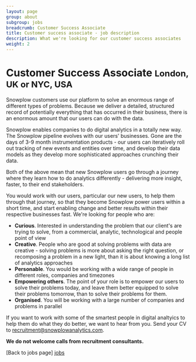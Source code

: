 ```yaml
---
layout: page
group: about
subgroup: jobs
breadcrumb: Customer Success Associate
title: Customer success associate - job description
description: What we're looking for our customer success associates
weight: 2
---
```

<h1>Customer Success Associate <small>London, UK or NYC, USA</small></h1>

Snowplow customers use our platform to solve an enormous range of different types of problems. Because we deliver a detailed, structured record of potentially everything that has occurred in their business, there is an enormous amount that our users can do with the data. 

Snowplow enables companies to do digital analytics in a totally new way. The Snowplow pipeline evolves with our users' businesses. Gone are the days of 3-9 month instrumentation products - our users can iteratively roll out tracking of new events and entities over time, and develop their data models as they develop more sophisticated approaches crunching their data. 

Both of the above mean that new Snowplow users go through a journey where they learn how to do analytics differently - delivering more insight, faster, to their end stakeholders. 

You would work with our users, particular our new users, to help them through that journey, so that they become Snowplow power users within a short time, and start enabling change and better results within their respective businesses fast. We're looking for people who are:

* **Curious**. Interested in understanding the problem that our client's are trying to solve, from a commercial, analytic, technological and people point of view
* **Creative**. People who are good at solving problems with data are creative - solving problems is more about asking the right question, or recomposing a problem in a new light, than it is about knowing a long list of analytics approaches
* **Personable**. You would be working with a wide range of people in different roles, companies and timezones
* **Empowering others**. The point of your role is to empower our users to solve their problems today, and leave them better equipped to solve their problems tomorrow, than to solve their problems for them. 
* **Organised**. You will be working with a large number of companies and problems in parallel

If you want to work with some of the smartest people in digital analtyics to help them do what they do better, we want to hear from you. Send your CV to recruitment@snowplowanalytics.com.

<strong>We do not welcome calls from recruitment consultants.</strong>

[Back to jobs page] [jobs]

[jobs]: /about/jobs.html